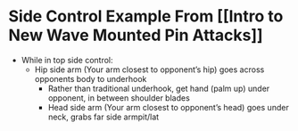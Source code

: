 # Side Control Example From [[Intro to New Wave Mounted Pin Attacks]]
 - While in top side control:
	 - Hip side arm (Your arm closest to opponent’s hip) goes across opponents body to underhook
		- Rather than traditional underhook, get hand (palm up) under opponent, in between shoulder blades
        - Head side arm (Your arm closest to opponent’s head) goes under neck, grabs far side armpit/lat